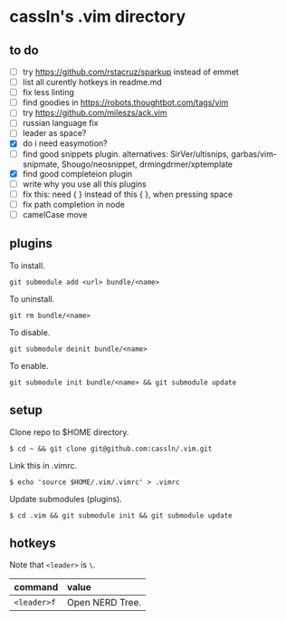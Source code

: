 # cassln's .vim directory

## to do
- [ ] try https://github.com/rstacruz/sparkup instead of emmet
- [ ] list all curently hotkeys in readme.md
- [ ] fix less linting
- [ ] find goodies in https://robots.thoughtbot.com/tags/vim
- [ ] try https://github.com/mileszs/ack.vim
- [ ] russian language fix
- [ ] leader as space?
- [x] do i need easymotion?
- [ ] find good snippets plugin. alternatives: SirVer/ultisnips, garbas/vim-snipmate, Shougo/neosnippet, drmingdrmer/xptemplate
- [x] find good completeion plugin
- [ ] write why you use all this plugins
- [ ] fix this: need { } instead of this {  }, when pressing space
- [ ] fix path completion in node
- [ ] camelCase move

## plugins

To install.
```
git submodule add <url> bundle/<name>
```

To uninstall.
```
git rm bundle/<name>
```

To disable.
```
git submodule deinit bundle/<name>
```

To enable.
```
git submodule init bundle/<name> && git submodule update
```

## setup

Clone repo to $HOME directory.

	$ cd ~ && git clone git@github.com:cassln/.vim.git
Link this in .vimrc.
	
	$ echo 'source $HOME/.vim/.vimrc' > .vimrc
Update submodules (plugins).
	
	$ cd .vim && git submodule init && git submodule update

## hotkeys
Note that `<leader>` is `\`.

|command|value|
|:------------|:--------------|
|`<leader>f` | Open NERD Tree.|


